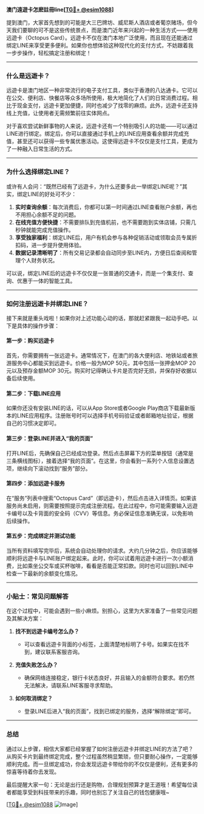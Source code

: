 **澳门遠遊卡怎麽註冊line[[TG💪+ @esim1088](https://t.me/s/esim1088)]**

提到澳门，大家首先想到的可能是大三巴牌坊、威尼斯人酒店或者葡京赌场，但今天我们要聊的可不是这些传统景点，而是澳门近年来兴起的一种生活方式——使用远遊卡（Octopus Card）。远遊卡不仅在澳门本地广泛使用，而且现在还能通过绑定LINE来享受更多便利。如果你也想体验这种现代化的支付方式，不妨跟着我一步步操作，轻松搞定注册和绑定！

---

### 什么是远遊卡？

远遊卡是澳门地区一种非常流行的电子支付工具，类似于香港的八达通卡。它可以在公交、便利店、快餐店等众多场所使用，极大地简化了人们的日常消费过程。相比于现金支付，远遊卡更加便捷，同时也减少了找零的麻烦。此外，远遊卡还支持线上充值，让使用者无需频繁前往实体网点。

对于喜欢尝试新鲜事物的人来说，远遊卡还有一个特别吸引人的功能——可以通过LINE进行绑定。绑定后，你可以直接通过手机上的LINE应用查看余额并完成充值，甚至还可以获得一些专属优惠活动。这使得远遊卡不仅仅是支付工具，更成为了一种融入日常生活的方式。

---

### 为什么选择绑定LINE？

或许有人会问：“既然已经有了远遊卡，为什么还要多此一举绑定LINE呢？”其实，绑定LINE的好处可不少：

1. **实时查询余额**：每次消费后，你都可以第一时间通过LINE查看账户余额，再也不用担心余额不足的问题。
2. **在线充值方便快捷**：不需要排队到充值机前，也不需要跑到实体店铺，只需几秒钟就能完成充值操作。
3. **享受独家福利**：绑定LINE后，用户有机会参与各种促销活动或领取会员专属折扣码，进一步提升使用体验。
4. **数据记录清晰明了**：所有交易记录都会自动同步至LINE内，方便日后查阅和管理个人财务状况。

可以说，绑定LINE后的远遊卡不仅仅是一张普通的交通卡，而是一个集支付、查询、优惠于一体的智能工具。

---

### 如何注册远遊卡并绑定LINE？

接下来就是重头戏啦！如果你对上述功能心动的话，那就赶紧跟我一起动手吧。以下是具体的操作步骤：

#### 第一步：购买远遊卡

首先，你需要拥有一张远遊卡。通常情况下，在澳门的各大便利店、地铁站或者旅游服务中心都能买到远遊卡。价格一般为MOP 50元，其中包括一张押金MOP 20元以及预存金额MOP 30元。购买时记得确认卡片是否完好无损，并保存好收据以备后续使用。

#### 第二步：下载LINE应用

如果你还没有安装LINE的话，可以从App Store或者Google Play商店下载最新版本的LINE应用程序。注册账号时可以选择手机号码验证或者邮箱地址验证，根据自己的习惯决定即可。

#### 第三步：登录LINE并进入“我的页面”

打开LINE后，先确保自己已经成功登录。然后点击屏幕下方的菜单按钮（通常是三条横线图标），接着选择“我的页面”。在这里，你会看到一系列个人信息设置选项，继续向下滚动找到“服务”部分。

#### 第四步：添加远遊卡服务

在“服务”列表中搜索“Octopus Card”（即远遊卡），然后点击进入详情页。如果该服务尚未启用，则需要按照提示完成注册流程。在此过程中，你可能需要输入远遊卡编号以及卡背面的安全码（CVV）等信息。务必保证信息准确无误，以免影响后续操作。

#### 第五步：完成绑定并测试功能

当所有资料填写完毕后，系统会自动处理你的请求。大约几分钟之后，你应该能够顺利将远遊卡与LINE账户绑定起来。此时，你可以试着用远遊卡进行一次小额消费，比如乘坐公交车或买杯咖啡，看看是否能正常扣款。同时也可以回到LINE中检查一下最新的余额变化情况。

---

### 小贴士：常见问题解答

在这个过程中，可能会遇到一些小麻烦。别担心，这里为大家准备了一些常见问题及其解决方案：

1. **找不到远遊卡编号怎么办？**
   - 可以查看远遊卡背面的小标签，上面清楚地标明了卡号。如果实在找不到，建议联系客服咨询。

2. **充值失败怎么办？**
   - 确保网络连接稳定，银行卡状态良好，并且输入的金额符合要求。若仍然无法解决，请联系LINE客服寻求帮助。

3. **如何取消绑定？**
   - 登录LINE后进入“我的页面”，找到已绑定的服务，选择“解除绑定”即可。

---

### 总结

通过以上步骤，相信大家都已经掌握了如何注册远遊卡并绑定LINE的方法了吧？从购买卡片到最终绑定完成，整个过程虽然稍显繁琐，但只要耐心操作，一定能够顺利完成。而一旦绑定成功，你会发现远遊卡带给你的不仅仅是便利，还有更多的惊喜等待着你去发现。

最后提醒大家一句：无论是出行还是购物，合理规划预算才是王道哦！希望每位读者都能享受到科技带来的乐趣，同时也别忘了关注自己的钱包健康哦~

[[TG💪+ @esim1088](https://t.me/s/esim1088) ![Image](https://i.postimg.cc/4NQfJmqS/Snipaste-2025-05-13-00-14-12.png)]